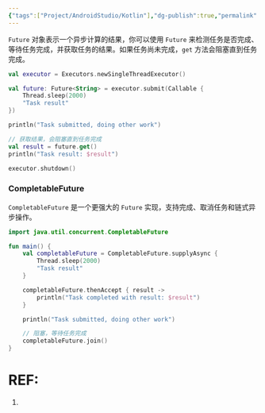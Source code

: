 ```yaml
---
{"tags":["Project/AndroidStudio/Kotlin"],"dg-publish":true,"permalink":"/Project/AndroidStudio/Future对象/","dgPassFrontmatter":true}
---
```


`Future` 对象表示一个异步计算的结果，你可以使用 `Future` 来检测任务是否完成、等待任务完成，并获取任务的结果。如果任务尚未完成，`get` 方法会阻塞直到任务完成。
```kotlin
val executor = Executors.newSingleThreadExecutor()

val future: Future<String> = executor.submit(Callable {
    Thread.sleep(2000)
    "Task result"
})

println("Task submitted, doing other work")

// 获取结果，会阻塞直到任务完成
val result = future.get()
println("Task result: $result")

executor.shutdown()

```
### CompletableFuture
`CompletableFuture` 是一个更强大的 `Future` 实现，支持完成、取消任务和链式异步操作。
```kotlin
import java.util.concurrent.CompletableFuture

fun main() {
    val completableFuture = CompletableFuture.supplyAsync {
        Thread.sleep(2000)
        "Task result"
    }

    completableFuture.thenAccept { result ->
        println("Task completed with result: $result")
    }

    println("Task submitted, doing other work")

    // 阻塞，等待任务完成
    completableFuture.join()
}

```

# REF:
1. 